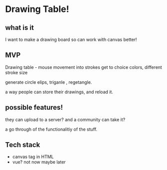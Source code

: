 # Drawing Table!

## what is it
I want to make a drawing board so can work with canvas better!

## MVP

Drawing table - mouse movement into strokes
get to choice colors, 
different stroke size

generate circle elips, triganle , regetangle.

a way people can store their drawings, 
and reload it.


## possible features!
they can upload to a server?
and a community can take it?

a go through of the functionalitiy of the stuff.

## Tech stack
- canvas tag in HTML
- vue? not now maybe later
